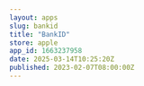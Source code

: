 ```yaml
---
layout: apps
slug: bankid
title: "BankID"
store: apple
app_id: 1663237958
date: 2025-03-14T10:25:20Z
published: 2023-02-07T08:00:00Z
---
```

